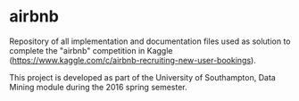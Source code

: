 # airbnb
Repository of all implementation and documentation files used as solution to complete the "airbnb" competition in Kaggle (https://www.kaggle.com/c/airbnb-recruiting-new-user-bookings). 

This project is developed as part of the University of Southampton, Data Mining module during the 2016 spring semester.


